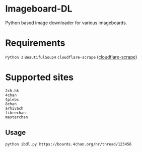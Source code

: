 # Imageboard-DL
Python based image downloader for various imageboards.

# Requirements
`Python 3`
`BeautifulSoup4`
`cloudflare-scrape` ([cloudflare-scrape](https://github.com/Anorov/cloudflare-scrape "cloudflare-scrape"))

# Supported sites
`2ch.hk`  
`4chan`  
`4plebs`  
`8chan`  
`arhivach`  
`librechan`  
`masterchan`

## Usage
```
python ibdl.py https://boards.4chan.org/hr/thread/123456
```
